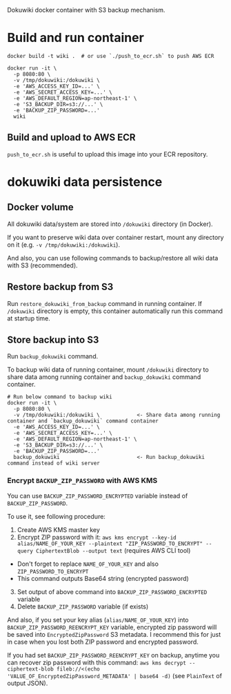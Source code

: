 Dokuwiki docker container with S3 backup mechanism.

# Build and run container

```
docker build -t wiki .  # or use `./push_to_ecr.sh` to push AWS ECR

docker run -it \
  -p 8080:80 \
  -v /tmp/dokuwiki:/dokuwiki \
  -e 'AWS_ACCESS_KEY_ID=...' \
  -e 'AWS_SECRET_ACCESS_KEY=...' \
  -e 'AWS_DEFAULT_REGION=ap-northeast-1' \
  -e 'S3_BACKUP_DIR=s3://...' \
  -e 'BACKUP_ZIP_PASSWORD=...'
  wiki
```

## Build and upload to AWS ECR

`push_to_ecr.sh` is useful to upload this image into your ECR repository.


# dokuwiki data persistence

## Docker volume

All dokuwiki data/system are stored into `/dokuwiki` directory (in Docker).

If you want to preserve wiki data over container restart, mount any directory on it (e.g. `-v /tmp/dokuwiki:/dokuwiki`).

And also, you can use following commands to backup/restore all wiki data with S3 (recommended).

## Restore backup from S3

Run `restore_dokuwiki_from_backup` command in running container. If `/dokuwiki` directory is empty, this container automatically run this command at startup time.

## Store backup into S3

Run `backup_dokuwiki` command.

To backup wiki data of running container, mount `/dokuwiki` directory to share data among running container and `backup_dokuwiki` command container.

```
# Run below command to backup wiki
docker run -it \
  -p 8080:80 \
  -v /tmp/dokuwiki:/dokuwiki \            <- Share data among running container and `backup_dokuwiki` command container
  -e 'AWS_ACCESS_KEY_ID=...' \
  -e 'AWS_SECRET_ACCESS_KEY=...' \
  -e 'AWS_DEFAULT_REGION=ap-northeast-1' \
  -e 'S3_BACKUP_DIR=s3://...' \
  -e 'BACKUP_ZIP_PASSWORD=...'
  backup_dokuwiki                         <- Run backup_dokuwiki command instead of wiki server
```

### Encrypt `BACKUP_ZIP_PASSWORD` with AWS KMS

You can use `BACKUP_ZIP_PASSWORD_ENCRYPTED` variable instead of `BACKUP_ZIP_PASSWORD`.

To use it, see following procedure:

1. Create AWS KMS master key
2. Encrypt ZIP password with it: `aws kms encrypt --key-id alias/NAME_OF_YOUR_KEY --plaintext "ZIP_PASSWORD_TO_ENCRYPT" --query CiphertextBlob --output text` (requires AWS CLI tool)
  - Don't forget to replace `NAME_OF_YOUR_KEY` and also `ZIP_PASSWORD_TO_ENCRYPT`
  - This command outputs Base64 string (encrypted password)
3. Set output of above command into `BACKUP_ZIP_PASSWORD_ENCRYPTED` variable
4. Delete `BACKUP_ZIP_PASSWORD` variable (if exists)

And also, if you set your key alias (`alias/NAME_OF_YOUR_KEY`) into `BACKUP_ZIP_PASSWORD_REENCRYPT_KEY` variable, encrypted zip password will be saved into `EncryptedZipPassword` S3 metadata. I recommend this for just in case when you lost both ZIP password and encrypted password.

If you had set `BACKUP_ZIP_PASSWORD_REENCRYPT_KEY` on backup, anytime you can recover zip password with this command: `aws kms decrypt --ciphertext-blob fileb://<(echo 'VALUE_OF_EncryptedZipPassword_METADATA' | base64 -d)` (see `PlainText` of output JSON).
